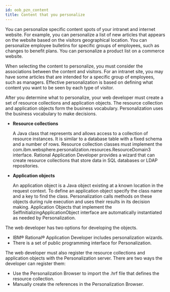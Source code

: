```yaml
---
id: oob_pzn_content
title: Content that you personalize
---
```





You can personalize specific content spots of your intranet and internet website. For example, you can personalize a list of new articles that appears on the website based on the visitors geographical location. You can personalize employee bulletins for specific groups of employees, such as changes to benefit plans. You can personalize a product list on a commerce website.

When selecting the content to personalize, you must consider the associations between the content and visitors. For an intranet site, you may have some articles that are intended for a specific group of employees, such as managers. Effective personalization is based on defining what content you want to be seen by each type of visitor.

After you determine what to personalize, your web developer must create a set of resource collections and application objects. The resource collection and application objects form the business vocabulary. Personalization uses the business vocabulary to make decisions.

-   **Resource collections**

    A Java class that represents and allows access to a collection of resource instances. It is similar to a database table with a fixed schema and a number of rows. Resource collection classes must implement the com.ibm.websphere.personalization.resources.ResourceDomain3 interface. Rational Application Developer provides a wizard that can create resource collections that store data in SQL databases or LDAP repositories.


-   **Application objects**

    An application object is a Java object existing at a known location in the request context. To define an application object specify the class name and a key to find the class. Personalization calls methods on these objects during rule execution and uses their results in its decision making. Application Objects that implement the SelfInitializingApplicationObject interface are automatically instantiated as needed by Personalization.


The web developer has two options for developing the objects.

-   IBM® Rational® Application Developer includes personalization wizards.
-   There is a set of public programming interface for Personalization.

The web developer must also register the resource collections and application objects with the Personalization server. There are two ways the developer can register them:

-   Use the Personalization Browser to import the .hrf file that defines the resource collection.
-   Manually create the references in the Personalization Browser.

